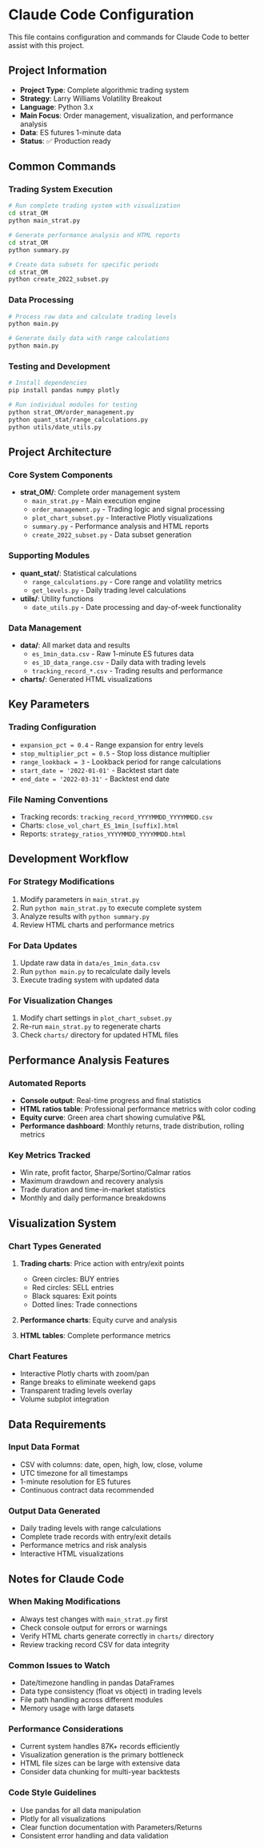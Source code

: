 # Claude Code Configuration

This file contains configuration and commands for Claude Code to better assist with this project.

## Project Information
- **Project Type**: Complete algorithmic trading system
- **Strategy**: Larry Williams Volatility Breakout
- **Language**: Python 3.x
- **Main Focus**: Order management, visualization, and performance analysis
- **Data**: ES futures 1-minute data
- **Status**: ✅ Production ready

## Common Commands

### Trading System Execution
```bash
# Run complete trading system with visualization
cd strat_OM
python main_strat.py

# Generate performance analysis and HTML reports
cd strat_OM
python summary.py

# Create data subsets for specific periods
cd strat_OM
python create_2022_subset.py
```

### Data Processing
```bash
# Process raw data and calculate trading levels
python main.py

# Generate daily data with range calculations
python main.py
```

### Testing and Development
```bash
# Install dependencies
pip install pandas numpy plotly

# Run individual modules for testing
python strat_OM/order_management.py
python quant_stat/range_calculations.py
python utils/date_utils.py
```

## Project Architecture

### Core System Components
- **strat_OM/**: Complete order management system
  - `main_strat.py` - Main execution engine
  - `order_management.py` - Trading logic and signal processing
  - `plot_chart_subset.py` - Interactive Plotly visualizations
  - `summary.py` - Performance analysis and HTML reports
  - `create_2022_subset.py` - Data subset generation

### Supporting Modules
- **quant_stat/**: Statistical calculations
  - `range_calculations.py` - Core range and volatility metrics
  - `get_levels.py` - Daily trading level calculations
- **utils/**: Utility functions
  - `date_utils.py` - Date processing and day-of-week functionality

### Data Management
- **data/**: All market data and results
  - `es_1min_data.csv` - Raw 1-minute ES futures data
  - `es_1D_data_range.csv` - Daily data with trading levels
  - `tracking_record_*.csv` - Trading results and performance
- **charts/**: Generated HTML visualizations

## Key Parameters

### Trading Configuration
- `expansion_pct = 0.4` - Range expansion for entry levels
- `stop_multiplier_pct = 0.5` - Stop loss distance multiplier
- `range_lookback = 3` - Lookback period for range calculations
- `start_date = '2022-01-01'` - Backtest start date
- `end_date = '2022-03-31'` - Backtest end date

### File Naming Conventions
- Tracking records: `tracking_record_YYYYMMDD_YYYYMMDD.csv`
- Charts: `close_vol_chart_ES_1min_[suffix].html`
- Reports: `strategy_ratios_YYYYMMDD_YYYYMMDD.html`

## Development Workflow

### For Strategy Modifications
1. Modify parameters in `main_strat.py`
2. Run `python main_strat.py` to execute complete system
3. Analyze results with `python summary.py`
4. Review HTML charts and performance metrics

### For Data Updates
1. Update raw data in `data/es_1min_data.csv`
2. Run `python main.py` to recalculate daily levels
3. Execute trading system with updated data

### For Visualization Changes
1. Modify chart settings in `plot_chart_subset.py`
2. Re-run `main_strat.py` to regenerate charts
3. Check `charts/` directory for updated HTML files

## Performance Analysis Features

### Automated Reports
- **Console output**: Real-time progress and final statistics
- **HTML ratios table**: Professional performance metrics with color coding
- **Equity curve**: Green area chart showing cumulative P&L
- **Performance dashboard**: Monthly returns, trade distribution, rolling metrics

### Key Metrics Tracked
- Win rate, profit factor, Sharpe/Sortino/Calmar ratios
- Maximum drawdown and recovery analysis
- Trade duration and time-in-market statistics
- Monthly and daily performance breakdowns

## Visualization System

### Chart Types Generated
1. **Trading charts**: Price action with entry/exit points
   - Green circles: BUY entries
   - Red circles: SELL entries
   - Black squares: Exit points
   - Dotted lines: Trade connections

2. **Performance charts**: Equity curve and analysis
3. **HTML tables**: Complete performance metrics

### Chart Features
- Interactive Plotly charts with zoom/pan
- Range breaks to eliminate weekend gaps
- Transparent trading levels overlay
- Volume subplot integration

## Data Requirements

### Input Data Format
- CSV with columns: date, open, high, low, close, volume
- UTC timezone for all timestamps
- 1-minute resolution for ES futures
- Continuous contract data recommended

### Output Data Generated
- Daily trading levels with range calculations
- Complete trade records with entry/exit details
- Performance metrics and risk analysis
- Interactive HTML visualizations

## Notes for Claude Code

### When Making Modifications
- Always test changes with `main_strat.py` first
- Check console output for errors or warnings
- Verify HTML charts generate correctly in `charts/` directory
- Review tracking record CSV for data integrity

### Common Issues to Watch
- Date/timezone handling in pandas DataFrames
- Data type consistency (float vs object) in trading levels
- File path handling across different modules
- Memory usage with large datasets

### Performance Considerations
- Current system handles 87K+ records efficiently
- Visualization generation is the primary bottleneck
- HTML file sizes can be large with extensive data
- Consider data chunking for multi-year backtests

### Code Style Guidelines
- Use pandas for all data manipulation
- Plotly for all visualizations
- Clear function documentation with Parameters/Returns
- Consistent error handling and data validation
